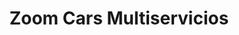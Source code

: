 ---
title: "Zoom Cars Multiservicios"
url: /maracay/zoom-cars-multiservicios/
shop: reparación de automóviles
---
